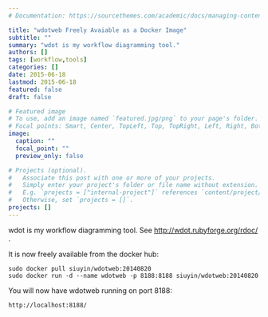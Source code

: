 ```yaml
---
# Documentation: https://sourcethemes.com/academic/docs/managing-content/

title: "wdotweb Freely Avaiable as a Docker Image"
subtitle: ""
summary: "wdot is my workflow diagramming tool."
authors: []
tags: [workflow,tools]
categories: []
date: 2015-06-18
lastmod: 2015-06-18
featured: false
draft: false

# Featured image
# To use, add an image named `featured.jpg/png` to your page's folder.
# Focal points: Smart, Center, TopLeft, Top, TopRight, Left, Right, BottomLeft, Bottom, BottomRight.
image:
  caption: ""
  focal_point: ""
  preview_only: false

# Projects (optional).
#   Associate this post with one or more of your projects.
#   Simply enter your project's folder or file name without extension.
#   E.g. `projects = ["internal-project"]` references `content/project/deep-learning/index.md`.
#   Otherwise, set `projects = []`.
projects: []
---
```


wdot is my workflow diagramming tool. See http://wdot.rubyforge.org/rdoc/ .

It is now freely available from the docker hub:

```
sudo docker pull siuyin/wdotweb:20140820
sudo docker run -d --name wdotweb -p 8188:8188 siuyin/wdotweb:20140820
```
You will now have wdotweb running on port 8188:
```
http://localhost:8188/
```
